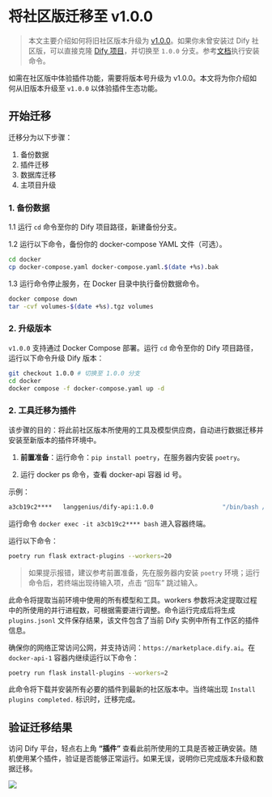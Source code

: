 # 将社区版迁移至 v1.0.0

> 本文主要介绍如何将旧社区版本升级为 [v1.0.0](https://github.com/langgenius/dify/releases/tag/1.0.0)。如果你未曾安装过 Dify 社区版，可以直接克隆 [Dify 项目](https://github.com/langgenius/dify)，并切换至 `1.0.0` 分支。参考[文档](https://docs.dify.ai/zh-hans/getting-started/install-self-hosted/docker-compose)执行安装命令。

如需在社区版中体验插件功能，需要将版本号升级为 v1.0.0。本文将为你介绍如何从旧版本升级至 `v1.0.0` 以体验插件生态功能。

## 开始迁移

迁移分为以下步骤：

1. 备份数据
2. 插件迁移
3. 数据库迁移
4. 主项目升级

### 1. 备份数据

1.1 运行 `cd` 命令至你的 Dify 项目路径，新建备份分支。

1.2 运行以下命令，备份你的 docker-compose YAML 文件（可选）。

```bash
cd docker
cp docker-compose.yaml docker-compose.yaml.$(date +%s).bak
```

1.3 运行命令停止服务，在 Docker 目录中执行备份数据命令。

```bash
docker compose down
tar -cvf volumes-$(date +%s).tgz volumes
```

### 2. 升级版本

`v1.0.0` 支持通过 Docker Compose 部署。运行 `cd` 命令至你的 Dify 项目路径，运行以下命令升级 Dify 版本：

```bash
git checkout 1.0.0 # 切换至 1.0.0 分支
cd docker
docker compose -f docker-compose.yaml up -d
```

### 2. 工具迁移为插件
 
该步骤的目的：将此前社区版本所使用的工具及模型供应商，自动进行数据迁移并安装至新版本的插件环境中。

1. **前置准备**：运行命令：`pip install poetry`，在服务器内安装 `poetry`。

2. 运行 docker ps 命令，查看 docker-api 容器 id 号。

示例：

```bash
a3cb19c2****   langgenius/dify-api:1.0.0                   "/bin/bash /entrypoi…"   10 minutes ago   Up 10 minutes             5001/tcp                                                                                                                          docker-api-1
```

运行命令 `docker exec -it a3cb19c2**** bash` 进入容器终端。

运行以下命令：

```bash
poetry run flask extract-plugins --workers=20
```

> 如果提示报错，建议参考前置准备，先在服务器内安装 `poetry` 环境；运行命令后，若终端出现待输入项，点击 “回车” 跳过输入。

此命令将提取当前环境中使用的所有模型和工具。workers 参数将决定提取过程中的所使用的并行进程数，可根据需要进行调整。命令运行完成后将生成 `plugins.jsonl` 文件保存结果，该文件包含了当前 Dify 实例中所有工作区的插件信息。

确保你的网络正常访问公网，并支持访问：`https://marketplace.dify.ai`。在 `docker-api-1` 容器内继续运行以下命令：

```bash
poetry run flask install-plugins --workers=2
```

此命令将下载并安装所有必要的插件到最新的社区版本中。当终端出现 `Install plugins completed.` 标识时，迁移完成。

## 验证迁移结果

访问 Dify 平台，轻点右上角 **“插件”** 查看此前所使用的工具是否被正确安装。随机使用某个插件，验证是否能够正常运行。如果无误，说明你已完成版本升级和数据迁移。

![](https://assets-docs.dify.ai/2025/02/6467b3578d3d3e96510f50a09442d5a5.png)
